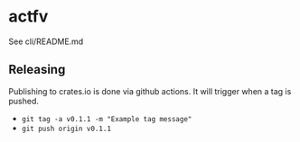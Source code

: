 # actfv

See cli/README.md

## Releasing

Publishing to crates.io is done via github actions. It will trigger when a tag is pushed.

- `git tag -a v0.1.1 -m "Example tag message"`
- `git push origin v0.1.1`